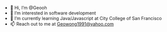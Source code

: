 - 👋 Hi, I’m @Geooh
- 👀 I’m interested in software development
- 🌱 I’m currently learning Java/Javascript at City College of San Francisco
- 📫 Reach out to me at Geowong1991@yahoo.com

<!---
Geooh/Geooh is a ✨ special ✨ repository because its `README.md` (this file) appears on your GitHub profile.
You can click the Preview link to take a look at your changes.
--->
